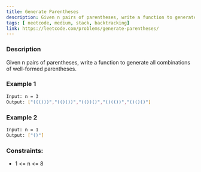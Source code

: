 ```yaml
---
title: Generate Parentheses
description: Given n pairs of parentheses, write a function to generate all combinations of well-formed parentheses.
tags: [ neetcode, medium, stack, backtracking]
link: https://leetcode.com/problems/generate-parentheses/
---
```


### Description

Given n pairs of parentheses, write a function to generate all combinations of well-formed parentheses.

### Example 1

```bash
Input: n = 3
Output: ["((()))","(()())","(())()","()(())","()()()"]
```

### Example 2

```bash
Input: n = 1
Output: ["()"]
```

### Constraints:

- 1 <= n <= 8